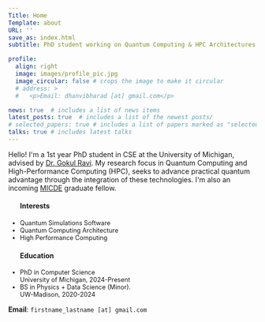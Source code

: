 ```yaml
---
Title: Home 
Template: about
URL: ''
save_as: index.html
subtitle: PhD student working on Quantum Computing & HPC Architectures. 

profile: 
  align: right
  image: images/profile_pic.jpg
  image_circular: false # crops the image to make it circular
  # address: >
  #   <p>Email: dhanvibharad [at] gmail.com</p>

news: true  # includes a list of news items
latest_posts: true  # includes a list of the newest posts/
# selected_papers: true # includes a list of papers marked as "selected={true}"
talks: true # includes latest talks
---
```


Hello! I'm a 1st year PhD student in CSE at the University of Michigan, advised by [Dr. Gokul Ravi](https://gsravi.engin.umich.edu/). 
My research focus in Quantum Computing and High-Performance Computing (HPC), seeks to advance practical quantum advantage through the integration of these technologies. I'm also an incoming [MICDE](https://micde.umich.edu/) graduate fellow.

<style>
  .lower-font-size li {
    font-size: 0.90em; /* You can adjust the value as needed */
  }
</style>

<div class="desktop">
<div class="row">
    <div class="col-5 pr-0">
    <div class="row justify-content-center">
    <ul class="lower-font-size"> 
    <h4>Interests</h4>
    <li>Quantum Simulations Software</li>
    <li>Quantum Computing Architecture</li>
    <li>High Performance Computing</li>
    </ul>
    </div> 
    </div>
    <div class="col-7"> 
    <div class="row justify-content-center">
    <ul class="lower-font-size">
    <h4>Education</h4>
    <li>PhD in Computer Science<br>University of Michigan, 2024-Present</li>
    <li>BS in Physics + Data Science (Minor).<br> UW-Madison, 2020-2024</li>
    </ul> 
    </div>
    </div>
</div>
</div>

**Email**: `firstname_lastname [at] gmail.com`